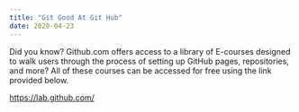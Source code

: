 ```yaml
---
title: "Git Good At Git Hub"
date: 2020-04-23
---
```


Did you know? 
Github.com offers access to a library of E-courses designed to walk users through the process of setting up GitHub pages, repositories, and more? 
All of these courses can be accessed for free using the link provided below. 

https://lab.github.com/
